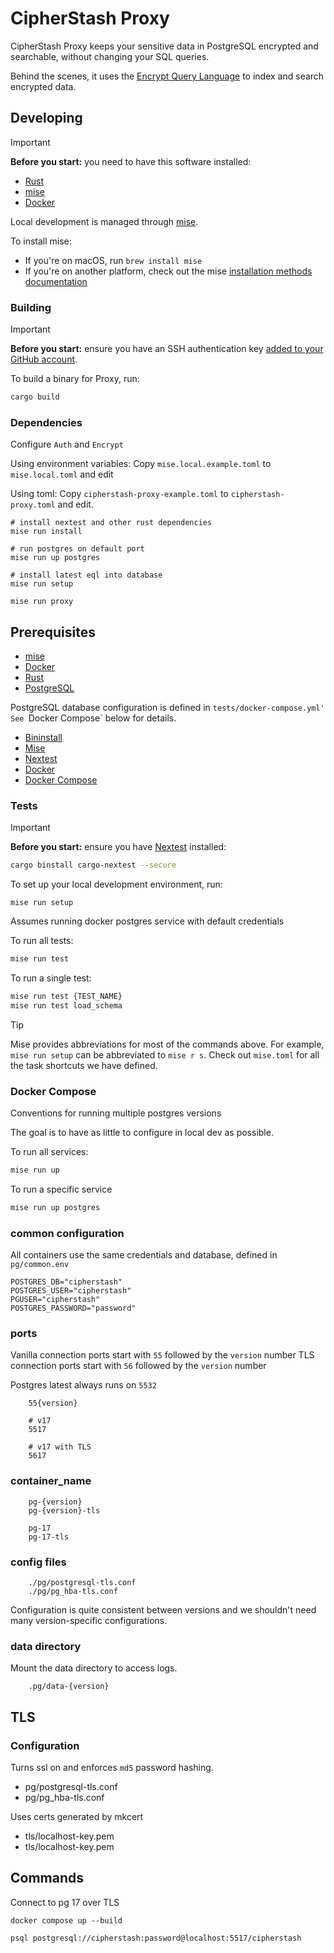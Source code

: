 # CipherStash Proxy

CipherStash Proxy keeps your sensitive data in PostgreSQL encrypted and searchable, without changing your SQL queries.

Behind the scenes, it uses the [Encrypt Query Language](https://github.com/cipherstash/encrypt-query-language/) to index and search encrypted data.

## Developing

> [!IMPORTANT]
> **Before you start:** you need to have this software installed:
>  - [Rust](https://www.rust-lang.org/)
>  - [mise](https://mise.jdx.dev/)
>  - [Docker](https://www.docker.com/)

Local development is managed through [mise](https://mise.jdx.dev/).

To install mise:

- If you're on macOS, run `brew install mise`
- If you're on another platform, check out the mise [installation methods documentation](https://mise.jdx.dev/installing-mise.html#installation-methods)

### Building

> [!IMPORTANT]
> **Before you start:** ensure you have an SSH authentication key [added to your GitHub account](https://github.com/settings/keys).

To build a binary for Proxy, run:

```bash
cargo build
```

### Dependencies

Configure `Auth` and `Encrypt`

Using environment variables:
Copy `mise.local.example.toml` to `mise.local.toml` and edit

Using toml:
Copy `cipherstash-proxy-example.toml` to `cipherstash-proxy.toml` and edit.


```shell
# install nextest and other rust dependencies
mise run install

# run postgres on default port
mise run up postgres

# install latest eql into database
mise run setup

mise run proxy
```

## Prerequisites

- [mise](https://mise.jdx.dev/)
- [Docker](https://www.docker.com/)
- [Rust](https://www.rust-lang.org/)
- [PostgreSQL](https://www.postgresql.org/)

PostgreSQL database configuration is defined in `tests/docker-compose.yml'
See `Docker Compose` below for details.

- [Bininstall](https://github.com/cargo-bins/cargo-binstall)
- [Mise](https://github.com/jdxcode/mise)
- [Nextest](https://nexte.st/)
- [Docker](https://www.docker.com/)
- [Docker Compose](https://docs.docker.com/compose/)



### Tests

> [!IMPORTANT]
> **Before you start:** ensure you have [Nextest](https://nexte.st/) installed:
> ```bash
> cargo binstall cargo-nextest --secure
> ```

To set up your local development environment, run:

```
mise run setup
```

Assumes running docker postgres service with default credentials

To run all tests:

```bash
mise run test
```

To run a single test:

```bash
mise run test {TEST_NAME}
mise run test load_schema
```

> [!TIP]
> Mise provides abbreviations for most of the commands above.
> For example, `mise run setup` can be abbreviated to `mise r s`.
> Check out `mise.toml` for all the task shortcuts we have defined.

### Docker Compose

Conventions for running multiple postgres versions

The goal is to have as little to configure in local dev as possible.

To run all services:
```bash
mise run up
```

To run a specific service
```bash
mise run up postgres
```

### common configuration

All containers use the same credentials and database, defined in `pg/common.env`

```
POSTGRES_DB="cipherstash"
POSTGRES_USER="cipherstash"
PGUSER="cipherstash"
POSTGRES_PASSWORD="password"
```

### ports


Vanilla connection ports start with `55` followed by the `version` number
TLS connection ports start with `56` followed by the `version` number

Postgres latest always runs on `5532`

```
    55{version}

    # v17
    5517

    # v17 with TLS
    5617
```


### container_name
```
    pg-{version}
    pg-{version}-tls

    pg-17
    pg-17-tls
```


### config files
```
    ./pg/postgresql-tls.conf
    ./pg/pg_hba-tls.conf
```

Configuration is quite consistent between versions and we shouldn't need many version-specific configurations.


### data directory

Mount the data directory to access logs.

```
    .pg/data-{version}
```


## TLS

### Configuration

Turns ssl on and enforces `md5` password hashing.
- pg/postgresql-tls.conf
- pg/pg_hba-tls.conf


Uses certs generated by mkcert
- tls/localhost-key.pem
- tls/localhost-key.pem


## Commands

Connect to pg 17 over TLS
```
docker compose up --build
```

```
psql postgresql://cipherstash:password@localhost:5517/cipherstash
```
